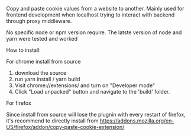 Copy and paste cookie values from a website to another.
Mainly used for frontend development when localhost trying to interact with backend through proxy middleware.

No specific node or npm version require. The latste version of node and yarn were tested and worked

How to install:

For chrome install from source

1. download the source
2. run yarn install / yarn build
3. Visit chrome://extensions/ and turn on "Developer mode"
4. Click "Load unpacked" button and navigate to the 'build' folder.

For firefox 

Since install from source will lose the plugnin with every restart of firefox, it's recommend to directly install from 
https://addons.mozilla.org/en-US/firefox/addon/copy-paste-cookie-extension/




